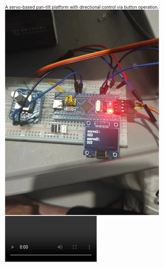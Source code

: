 A servo-based pan-tilt platform with directional control via button operation.
![image](https://github.com/Okabe0511/STM32-Based-Pan-Tilt-Platform/blob/main/%E6%8E%A5%E7%BA%BF.jpg)
![video](https://github.com/Okabe0511/STM32-Based-Pan-Tilt-Platform/blob/main/demo.mp4)
